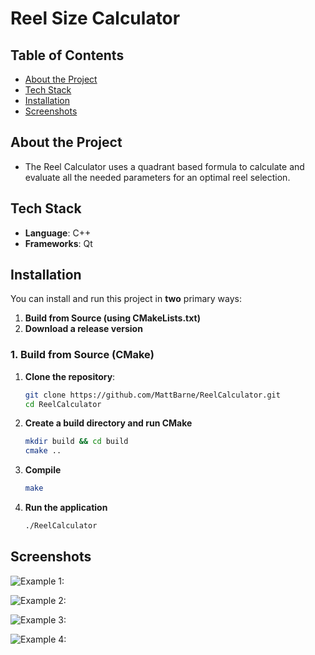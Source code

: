 # Reel Size Calculator

## Table of Contents

- [About the Project](#about-the-project)
- [Tech Stack](#tech-stack)
- [Installation](#installation)
- [Screenshots](#screenshots)

## About the Project

- The Reel Calculator uses a quadrant based formula to calculate and evaluate all the needed parameters for an optimal reel selection.

## Tech Stack

- **Language**: C++
- **Frameworks**: Qt

## Installation

You can install and run this project in **two** primary ways: 

1. **Build from Source (using CMakeLists.txt)**  
2. **Download a release version**

### 1. Build from Source (CMake)

1. **Clone the repository**:
   ```bash
   git clone https://github.com/MattBarne/ReelCalculator.git
   cd ReelCalculator
2. **Create a build directory and run CMake**
   ```bash
   mkdir build && cd build
   cmake ..
3. **Compile**
   ```bash
   make
4. **Run the application**
   ```bash
   ./ReelCalculator

## Screenshots
![Example 1:](Program%20Images/image-one.png)

![Example 2:](Program%20Images/image-two.png)

![Example 3:](Program%20Images/image-three.png)

![Example 4:](Program%20Images/image-four.png)
